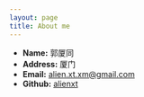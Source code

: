```yaml
---
layout: page
title: About me
---
```


 * **Name:** 郭厦同
 * **Address:** 厦门
 * **Email:** [alien.xt.xm@gmail.com](mailto:alien.xt.xm@gmail.com)
 * **Github:** [alienxt](https://github.com/alienxt)
